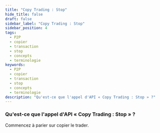 ```yaml
---
title: "Copy Trading : Stop"
hide_title: false
draft: false
sidebar_label: "Copy Trading : Stop"
sidebar_position: 4
tags:
  - P2P
  - copier
  - transaction
  - stop
  - concepts
  - terminologie
keywords:
  - P2P
  - copier
  - transaction
  - stop
  - concepts
  - terminologie
description: "Qu'est-ce que l'appel d'API « Copy Trading : Stop » ?"
---
```


### Qu'est-ce que l'appel d'API « Copy Trading : Stop » ?

Commencez à parier sur copier le trader.
